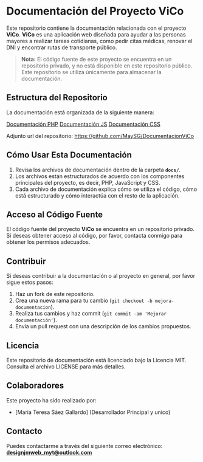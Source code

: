 # Documentación del Proyecto ViCo

Este repositorio contiene la documentación relacionada con el proyecto **ViCo**. **ViCo** es una aplicación web diseñada para ayudar a las personas mayores a realizar tareas cotidianas, como pedir citas médicas, renovar el DNI y encontrar rutas de transporte público.

> **Nota:** El código fuente de este proyecto se encuentra en un repositorio privado, y no está disponible en este repositorio público. Este repositorio se utiliza únicamente para almacenar la documentación.

## Estructura del Repositorio

La documentación está organizada de la siguiente manera:

[Documentación PHP](docs/php_documentation.md)
[Documentación JS](docs/js_documentation.md)
[Documentación CSS](docs/css_documentation.md)

Adjunto url del repositorio:
https://github.com/MaySG/DocumentacionViCo

## Cómo Usar Esta Documentación

1. Revisa los archivos de documentación dentro de la carpeta **`docs/`**.
2. Los archivos están estructurados de acuerdo con los componentes principales del proyecto, es decir, PHP, JavaScript y CSS.
3. Cada archivo de documentación explica cómo se utiliza el código, cómo está estructurado y cómo interactúa con el resto de la aplicación.

## Acceso al Código Fuente

El código fuente del proyecto **ViCo** se encuentra en un repositorio privado. Si deseas obtener acceso al código, por favor, contacta conmigo para obtener los permisos adecuados.

## Contribuir

Si deseas contribuir a la documentación o al proyecto en general, por favor sigue estos pasos:

1. Haz un fork de este repositorio.
2. Crea una nueva rama para tu cambio (`git checkout -b mejora-documentacion`).
3. Realiza tus cambios y haz commit (`git commit -am 'Mejorar documentación'`).
4. Envía un pull request con una descripción de los cambios propuestos.

## Licencia

Este repositorio de documentación está licenciado bajo la Licencia MIT. Consulta el archivo LICENSE para más detalles.

## Colaboradores

Este proyecto ha sido realizado por:

- [Maria Teresa Sáez Gallardo] (Desarrollador Principal y unico)

## Contacto

Puedes contactarme a través del siguiente correo electrónico:  
**designjmweb_myt@outlook.com**

